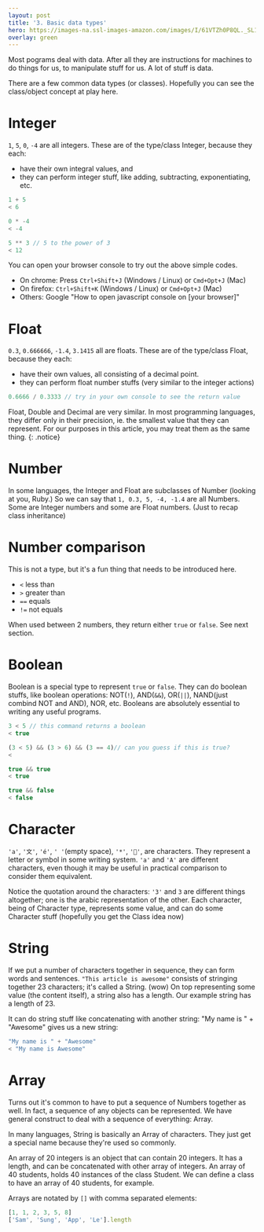 ```yaml
---
layout: post
title: '3. Basic data types'
hero: https://images-na.ssl-images-amazon.com/images/I/61VTZh0P8QL._SL1000_.jpg
overlay: green
---
```


Most pograms deal with data. After all they are instructions for machines
to do things for us, to manipulate stuff for us. A lot of stuff is data.

There are a few common data types (or classes). Hopefully you can see the class/object
concept at play here.

# Integer

`1`, `5`, `0`, `-4` are all integers. These are of the type/class Integer, because they each:
- have their own integral values, and
- they can perform integer stuff, like adding, subtracting, exponentiating, etc.

```js
1 + 5
< 6

0 * -4
< -4

5 ** 3 // 5 to the power of 3
< 12
```

<div class="notice" markdown="1">
You can open your browser console to try out the above simple codes.

- On chrome: Press `Ctrl+Shift+J` (Windows / Linux) or `Cmd+Opt+J` (Mac)
- On firefox: `Ctrl+Shift+K` (Windows / Linux) or `Cmd+Opt+J` (Mac)
- Others: Google "How to open javascript console on [your browser]"
</div>


# Float

`0.3`, `0.666666`, `-1.4`, `3.1415` all are floats. These are of the type/class Float, because they each:
- have their own values, all consisting of a decimal point.
- they can perform float number stuffs (very similar to the integer actions)

```js
0.6666 / 0.3333 // try in your own console to see the return value
```

Float, Double and Decimal are very similar. In most programming languages, they differ only in their precision, ie. the
smallest value that they can represent. For our purposes in this article, you may treat them as the same thing.
{: .notice}

# Number

In some languages, the Integer and Float are subclasses of Number (looking at you, Ruby.) So we can say that
`1, 0.3, 5, -4, -1.4` are all Numbers. Some are Integer numbers and some are Float numbers. (Just to recap
class inheritance)

# Number comparison
This is not a type, but it's a fun thing that needs to be introduced here.
- `<` less than
- `>` greater than
- `==` equals
- `!=` not equals

When used between 2 numbers, they return either `true` or `false`. See next section.

# Boolean

Boolean is a special type to represent `true` or `false`. They can do boolean stuffs, like boolean operations: NOT(`!`), AND(`&&`), OR(`||`), NAND(just combind NOT and AND), NOR, etc.
Booleans are absolutely essential to writing any useful programs.

```js
3 < 5 // this command returns a boolean
< true

(3 < 5) && (3 > 6) && (3 == 4)// can you guess if this is true?
<

true && true
< true

true && false
< false
```

# Character

`'a'`, `'文'`, `'é'`, `' '`(empty space), `'*'`, `'🐔'`, are characters. They represent a letter or symbol in some writing system.
`'a'` and `'A'` are different characters, even though it may be useful in practical comparison to consider them equivalent.

Notice the quotation around the characters: `'3'` and `3` are different things altogether; one is the arabic representation of the other.
Each character, being of Character type, represents some value, and can do some Character stuff (hopefully you get the Class idea now)

# String

If we put a number of characters together in sequence, they can form words and sentences.
`"This article is awesome"` consists of stringing together 23 characters; it's called a String. (wow)
On top representing some value (the content itself), a string also has a length. Our example string has a length of 23.

It can do string stuff like concatenating with another string: "My name is " + "Awesome" gives us a new string:

```js
"My name is " + "Awesome"
< "My name is Awesome"
```

# Array

Turns out it's common to have to put a sequence of Numbers together as well.
In fact, a sequence of any objects can be represented.
We have general construct to deal with a sequence of everything: Array.

In many languages, String is basically an Array of characters.
They just get a special name because they're used so commonly.

An array of 20 integers is an object that can contain 20 integers. It has a length, and can be concatenated with other array of integers.
An array of 40 students, holds 40 instances of the class Student. We can define a class to have an array of 40 students, for example.

Arrays are notated by `[]` with comma separated elements:
```js
[1, 1, 2, 3, 5, 8]
['Sam', 'Sung', 'App', 'Le'].length
```
